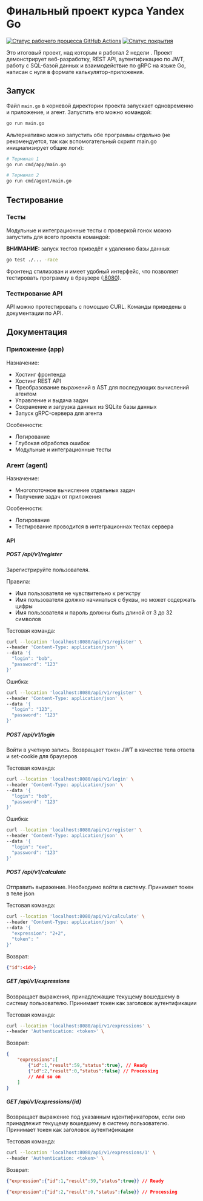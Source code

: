 # Финальный проект курса Yandex Go

[![Статус рабочего процесса GitHub Actions](https://img.shields.io/github/actions/workflow/status/Leo-MathGuy/YandexLMS_Final/go.yml?label=tests)](https://github.com/Leo-MathGuy/YandexLMS_Final/actions/workflows/go.yml)
[![Статус покрытия](https://coveralls.io/repos/github/Leo-MathGuy/YandexLMS_Final/badge.svg?branch=main)](https://coveralls.io/github/Leo-MathGuy/YandexLMS_Final?branch=main)

Это итоговый проект, над которым я работал 2 недели
.
Проект демонстрирует веб-разработку, REST API, аутентификацию по JWT, работу с SQL-базой данных и взаимодействие по gRPC на языке Go, написан с нуля в формате калькулятор-приложения.

## Запуск

Файл `main.go` в корневой директории проекта запускает одновременно и приложение, и агент. Запустить его можно командой:

```bash
go run main.go
```

Альтернативно можно запустить обе программы отдельно (не рекомендуется, так как вспомогательный скрипт main.go инициализирует общие логи):

```bash
# Терминал 1
go run cmd/app/main.go

# Терминал 2
go run cmd/agent/main.go
```

## Тестирование

### Тесты

Модульные и интеграционные тесты с проверкой гонок можно запустить для всего проекта командой:

**ВНИМАНИЕ:** запуск тестов приведёт к удалению базы данных

```bash
go test ./... -race
```

Фронтенд стилизован и имеет удобный интерфейс, что позволяет тестировать программу в браузере ([:8080](localhost:8080)).

### Тестирование API

API можно протестировать с помощью CURL. Команды приведены в документации по API.

## Документация

### Приложение (app)

Назначение:

* Хостинг фронтенда
* Хостинг REST API
* Преобразование выражений в AST для последующих вычислений агентом
* Управление и выдача задач
* Сохранение и загрузка данных из SQLite базы данных
* Запуск gRPC-сервера для агента

Особенности:

* Логирование
* Глубокая обработка ошибок
* Модульные и интеграционные тесты

### Агент (agent)

Назначение:

* Многопоточное вычисление отдельных задач
* Получение задач от приложения

Особенности:

* Логирование
* Тестирование проводится в интеграционнах тестах сервера

#### API

##### POST /api/v1/register

Зарегистрируйте пользователя.

Правила:

* Имя пользователя не чувствительно к регистру
* Имя пользователя должно начинаться с буквы, но может содержать цифры
* Имя пользователя и пароль должны быть длиной от 3 до 32 символов

Тестовая команда:

```bash
curl --location 'localhost:8080/api/v1/register' \
--header 'Content-Type: application/json' \
--data '{
  "login": "bob",
  "password": "123"
}'
```

Ошибка:

```bash
curl --location 'localhost:8080/api/v1/register' \
--header 'Content-Type: application/json' \
--data '{
  "login": "123",
  "password": "123"
}'
```

##### POST /api/v1/login

Войти в учетную запись. Возвращает токен JWT в качестве тела ответа и set-cookie для браузеров

Тестовая команда:

```bash
curl --location 'localhost:8080/api/v1/login' \
--header 'Content-Type: application/json' \
--data '{
  "login": "bob",
  "password": "123"
}'
```

Ошибка:

```bash
curl --location 'localhost:8080/api/v1/register' \
--header 'Content-Type: application/json' \
--data '{
  "login": "eve",
  "password": "123"
}'
```

##### POST /api/v1/calculate

Отправить выражение. Необходимо войти в систему. Принимает токен в теле json

Тестовая команда:

```bash
curl --location 'localhost:8080/api/v1/calculate' \
--header 'Content-Type: application/json' \
--data '{
  "expression": "2+2",
  "token": "
}'
```

Возврат:

```json
{"id":<id>}
```

##### GET /api/v1/expressions

Возвращает выражения, принадлежащие текущему вошедшему в систему пользователю. Принимает токен как заголовок аутентификации

Тестовая команда:

```bash
curl --location 'localhost:8080/api/v1/expressions' \
--header 'Authentication: <token>' \
```

Возврат:

```json
{
    "expressions":[
        {"id":1,"result":59,"status":true}, // Ready
        {"id":2,"result":0,"status":false} // Processing
        // And so on
    ]
}
```

##### GET /api/v1/expressions/{id}

Возвращает выражение под указанным идентификатором, если оно принадлежит текущему вошедшему в систему пользователю. Принимает токен как заголовок аутентификации

Тестовая команда:

```bash
curl --location 'localhost:8080/api/v1/expressions/1' \
--header 'Authentication: <token>' \
```

Возврат:

```json
{"expression":{"id":1,"result":59,"status":true}} // Ready
```

```json
{"expression":{"id":2,"result":0,"status":false}} // Processing
```
